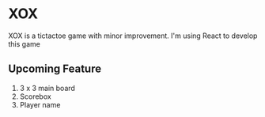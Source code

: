 # XOX 

XOX is a tictactoe game with minor improvement. I'm using React to develop this game

## Upcoming Feature

1. 3 x 3 main board
2. Scorebox
3. Player name

